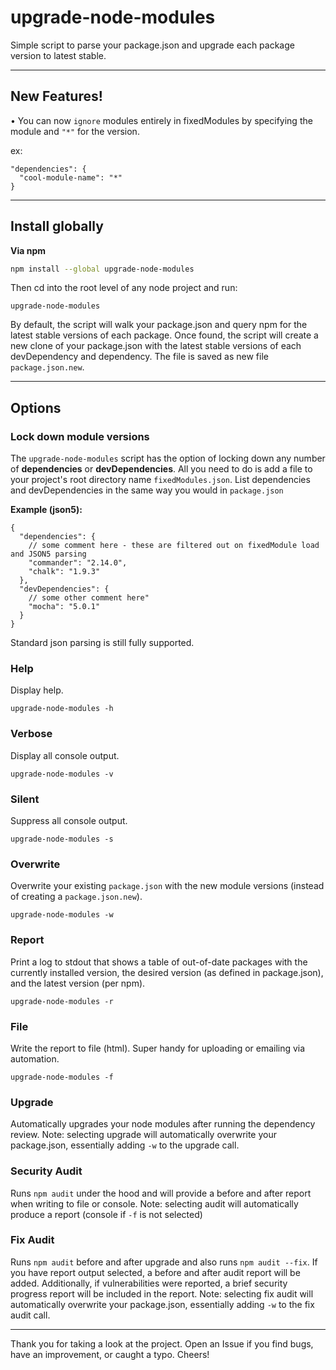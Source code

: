 # upgrade-node-modules
Simple script to parse your package.json and upgrade each package version to latest stable.

---

## New Features!
• You can now `ignore` modules entirely in fixedModules by specifying the module and `"*"` for the version.

ex:
```
"dependencies": {
  "cool-module-name": "*"
}
```


---

## Install globally

**Via npm**
```bash
npm install --global upgrade-node-modules
```

Then cd into the root level of any node project and run:
```
upgrade-node-modules
```

By default, the script will walk your package.json and query npm for the latest stable versions of each package. Once found, the script will create a new clone of your package.json with the latest stable versions of each devDependency and dependency. The file is saved as new file `package.json.new`.

---

## Options

### Lock down module versions

The `upgrade-node-modules` script has the option of locking down any number of **dependencies** or **devDependencies**. All you need to do is add a file to your project's root directory name `fixedModules.json`. List dependencies and devDependencies in the same way you would in `package.json`

**Example (json5):**
```json5
{
  "dependencies": {
    // some comment here - these are filtered out on fixedModule load and JSON5 parsing
    "commander": "2.14.0",
    "chalk": "1.9.3"
  },
  "devDependencies": {
    // some other comment here"
    "mocha": "5.0.1"
  }
}
```

Standard json parsing is still fully supported.

### Help
Display help.
```
upgrade-node-modules -h
```

### Verbose
Display all console output.
```
upgrade-node-modules -v
```

### Silent
Suppress all console output.
```
upgrade-node-modules -s
```

### Overwrite
Overwrite your existing `package.json` with the new module versions (instead of creating a `package.json.new`).
```
upgrade-node-modules -w
```

### Report
Print a log to stdout that shows a table of out-of-date packages with the currently installed version, the desired version (as defined in package.json), and the latest version (per npm).
```
upgrade-node-modules -r
```

### File
Write the report to file (html). Super handy for uploading or emailing via automation.
```
upgrade-node-modules -f
```

### Upgrade
Automatically upgrades your node modules after running the dependency review.
Note: selecting upgrade will automatically overwrite your package.json, essentially adding `-w` to the upgrade call.

### Security Audit
Runs `npm audit` under the hood and will provide a before and after report when writing to file or console.
Note: selecting audit will automatically produce a report (console if `-f` is not selected)

### Fix Audit
Runs `npm audit` before and after upgrade and also runs `npm audit --fix`. If you have report output selected, a before and after audit report will be added. Additionally, if vulnerabilities were reported, a brief security progress report will be included in the report.
Note: selecting fix audit will automatically overwrite your package.json, essentially adding `-w` to the fix audit call.

---

Thank you for taking a look at the project. Open an Issue if you find bugs, have an improvement, or caught a typo. Cheers!
